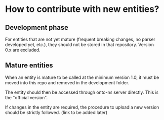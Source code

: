 # How to contribute with new entities?

## Development phase

For entities that are not yet mature (frequent breaking changes, no parser developed yet, etc.), they should not be stored in that repository.
Version 0.x are excluded.

## Mature entities

When an entity is mature to be called at the minimum version 1.0, it must be moved into this repo and removed in the development folder.

The entity should then be accessed through onto-ns server directly.
This is the "official version".

If changes in the entity are required, the procedure to upload a new version should be strictly followed. (link to be added later)
